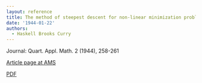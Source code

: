 ```yaml
---
layout: reference
title: The method of steepest descent for non-linear minimization problems
date: '1944-01-22'
authors:
  - Haskell Brooks Curry
---
```

Journal: Quart. Appl. Math. 2 (1944), 258-261

[Article page at AMS](https://www.ams.org/journals/qam/1944-02-03/S0033-569X-1944-10667-3/)

[PDF](https://www.ams.org/journals/qam/1944-02-03/S0033-569X-1944-10667-3/S0033-569X-1944-10667-3.pdf)
